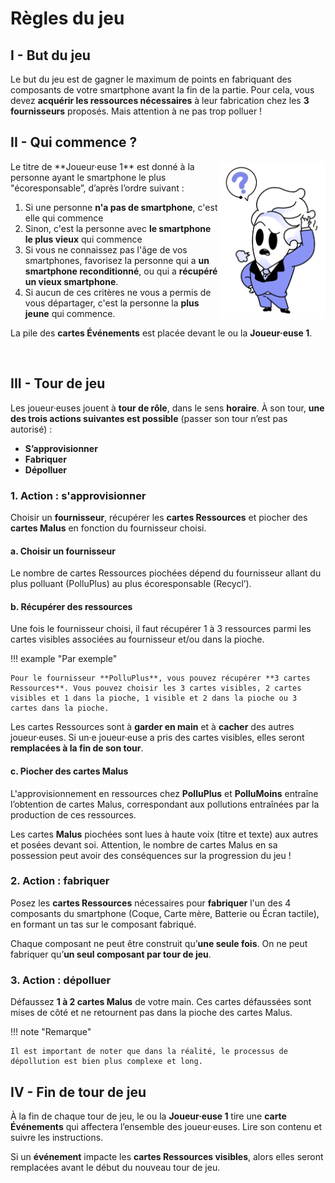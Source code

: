 # Règles du jeu

## I - But du jeu

Le but du jeu est de gagner le maximum de points en fabriquant des composants de votre smartphone avant la fin de la partie. Pour cela, vous devez **acquérir les ressources nécessaires** à leur fabrication chez les **3 fournisseurs** proposés.
Mais attention à ne pas trop polluer !

## II -  Qui commence ?
<img alt="illustration2.png" src="../img/illustration2.png" width="170" align="right"/>
Le titre de **Joueur·euse 1** est donné à la personne ayant le smartphone le plus "écoresponsable”, d’après l’ordre suivant :

1. Si une personne **n'a pas de smartphone**, c'est elle qui commence
2. Sinon, c'est la personne avec **le smartphone le plus vieux** qui commence
3. Si vous ne connaissez pas l'âge de vos smartphones, favorisez la personne qui a **un smartphone reconditionné**, ou qui a **récupéré un vieux smartphone**.
4. Si aucun de ces critères ne vous a permis de vous départager, c'est la personne la **plus jeune** qui commence.

La pile des **cartes Événements** est placée devant le ou la **Joueur·euse 1**.

<br clear="left"/>

## III -  Tour de jeu

Les joueur·euses jouent à **tour de rôle**, dans le sens **horaire**.
À son tour, **une des trois actions suivantes est possible** (passer son tour n’est pas autorisé) :

* **S’approvisionner**
* **Fabriquer**
* **Dépolluer**

### 1. Action : s'approvisionner


Choisir un **fournisseur**, récupérer les **cartes Ressources** et piocher des **cartes Malus** en fonction du fournisseur choisi.

#### a. Choisir un fournisseur

Le nombre de cartes Ressources piochées dépend du fournisseur allant du plus polluant (PolluPlus) au plus écoresponsable (Recycl’).

#### b. Récupérer des ressources

Une fois le fournisseur choisi, il faut récupérer 1 à 3 ressources parmi les cartes visibles associées au fournisseur et/ou dans la pioche.

!!! example "Par exemple"

    Pour le fournisseur **PolluPlus**, vous pouvez récupérer **3 cartes Ressources**. Vous pouvez choisir les 3 cartes visibles, 2 cartes visibles et 1 dans la pioche, 1 visible et 2 dans la pioche ou 3 cartes dans la pioche.

Les cartes Ressources sont à **garder en main** et à **cacher** des autres joueur·euses. Si un·e joueur·euse a pris des cartes visibles, elles seront **remplacées à la fin de son tour**.

#### c. Piocher des cartes Malus

L'approvisionnement en ressources chez **PolluPlus** et **PolluMoins** entraîne l’obtention de cartes Malus, correspondant aux pollutions entraînées par la production de ces ressources.

Les cartes **Malus** piochées sont lues à haute voix (titre et texte) aux autres et posées devant soi. Attention, le nombre de cartes Malus en sa possession peut avoir des conséquences sur la progression du jeu !

### 2. Action : fabriquer

Posez les **cartes Ressources** nécessaires pour **fabriquer** l'un des 4 composants du smartphone (Coque, Carte mère, Batterie ou Écran tactile), en formant un tas sur le composant fabriqué.

Chaque composant ne peut être construit qu’**une seule fois**. On ne peut fabriquer qu’**un seul composant par tour de jeu**.

### 3. Action : dépolluer

Défaussez **1 à 2 cartes Malus** de votre main. Ces cartes défaussées sont mises de côté et ne retournent pas dans la pioche des cartes Malus.

!!! note "Remarque"

    Il est important de noter que dans la réalité, le processus de dépollution est bien plus complexe et long.

##  IV -  Fin de tour de jeu

À la fin de chaque tour de jeu, le ou la **Joueur·euse 1** tire une **carte Événements** qui affectera l’ensemble des joueur·euses. Lire son contenu et suivre les instructions.

Si un **événement** impacte les **cartes Ressources visibles**, alors elles seront remplacées avant le début du nouveau tour de jeu.